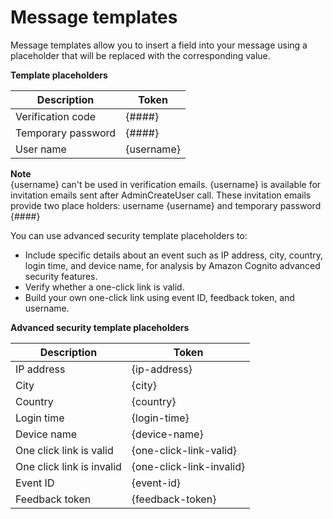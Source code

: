 # Message templates<a name="cognito-user-pool-settings-message-templates"></a>

Message templates allow you to insert a field into your message using a placeholder that will be replaced with the corresponding value\.


**Template placeholders**  

|  Description  |  Token  | 
| --- | --- | 
| Verification code | \{\#\#\#\#\} | 
| Temporary password | \{\#\#\#\#\} | 
| User name | \{username\} | 

**Note**  
\{username\} can't be used in verification emails\. \{username\} is available for invitation emails sent after AdminCreateUser call\. These invitation emails provide two place holders: username \{username\} and temporary password \{\#\#\#\#\} 

You can use advanced security template placeholders to:
+ Include specific details about an event such as IP address, city, country, login time, and device name, for analysis by Amazon Cognito advanced security features\.
+ Verify whether a one\-click link is valid\.
+ Build your own one\-click link using event ID, feedback token, and username\.


**Advanced security template placeholders**  

|  Description  |  Token  | 
| --- | --- | 
| IP address | \{ip\-address\} | 
| City | \{city\} | 
| Country | \{country\} | 
| Login time | \{login\-time\} | 
| Device name | \{device\-name\} | 
| One click link is valid | \{one\-click\-link\-valid\} | 
| One click link is invalid | \{one\-click\-link\-invalid\} | 
| Event ID | \{event\-id\} | 
| Feedback token | \{feedback\-token\} | 